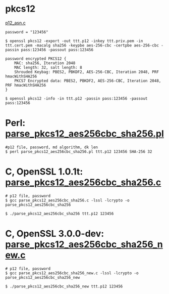 # pkcs12

[p12_asn.c](https://github.com/openssl/openssl/blob/master/crypto/pkcs12/p12_asn.c)

    password = "123456"

    $ openssl pkcs12 -export -out ttt.p12 -inkey ttt.priv.pem -in ttt.cert.pem -macalg sha256 -keypbe aes-256-cbc -certpbe aes-256-cbc -passin pass:123456 -passout pass:123456

    password encrypted PKCS12 {
        MAC: sha256, Iteration 2048
        MAC length: 32, salt length: 8
        Shrouded Keybag: PBES2, PBKDF2, AES-256-CBC, Iteration 2048, PRF hmacWithSHA256
        PKCS7 Encrypted data: PBES2, PBKDF2, AES-256-CBC, Iteration 2048, PRF hmacWithSHA256
    }

    $ openssl pkcs12 -info -in ttt.p12 -passin pass:123456 -passout pass:123456


# Perl: [parse_pkcs12_aes256cbc_sha256.pl](pkcs12/parse_pkcs12_aes256cbc_sha256.pl)

    #p12 file, password, md algorithm, dk len
    $ perl parse_pkcs12_aes256cbc_sha256.pl ttt.p12 123456 SHA-256 32


# C, OpenSSL 1.0.1t: [parse_pkcs12_aes256cbc_sha256.c](pkcs12/parse_pkcs12_aes256cbc_sha256.c)

    # p12 file, password
    $ gcc parse_pkcs12_aes256cbc_sha256.c -lssl -lcrypto -o parse_pkcs12_aes256cbc_sha256

    $ ./parse_pkcs12_aes256cbc_sha256 ttt.p12 123456


# C, OpenSSL 3.0.0-dev: [parse_pkcs12_aes256cbc_sha256_new.c](pkcs12/parse_pkcs12_aes256cbc_sha256_new.c)

    # p12 file, password
    $ gcc parse_pkcs12_aes256cbc_sha256_new.c -lssl -lcrypto -o parse_pkcs12_aes256cbc_sha256_new

    $ ./parse_pkcs12_aes256cbc_sha256_new ttt.p12 123456
